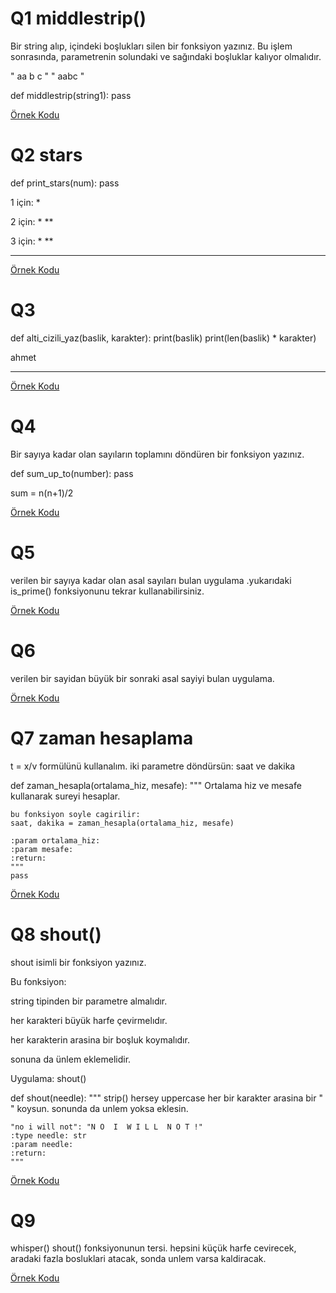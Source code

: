 # Q1 middlestrip()
Bir string alıp, içindeki boşlukları silen bir fonksiyon yazınız.
Bu işlem sonrasında, parametrenin solundaki ve sağındaki boşluklar kalıyor olmalıdır.

"   aa b c   "
"   aabc   "

def middlestrip(string1):
    pass


[Örnek Kodu](quest_01.py)

# Q2 stars
def print_stars(num):
    pass

1 için:
*

2 için:
*
**

3 için:
*
**
***


[Örnek Kodu](quest_02.py)

# Q3
def alti_cizili_yaz(baslik, karakter):
    print(baslik)
    print(len(baslik) * karakter)


ahmet
_____


[Örnek Kodu](quest_03.py)

# Q4
Bir sayıya kadar olan sayıların toplamını döndüren bir fonksiyon yazınız.

def sum_up_to(number):
    pass

sum = n(n+1)/2


[Örnek Kodu](quest_04.py)

# Q5
verilen bir sayıya kadar olan asal sayıları bulan uygulama
.yukarıdaki is_prime() fonksiyonunu tekrar kullanabilirsiniz.


[Örnek Kodu](quest_05.py)

# Q6
verilen bir sayidan büyük bir sonraki asal sayiyi bulan uygulama.

[Örnek Kodu](quest_06.py)

# Q7 zaman hesaplama
t = x/v formülünü kullanalım.
iki parametre döndürsün: saat ve dakika

def zaman_hesapla(ortalama_hiz, mesafe):
    """
    Ortalama hiz ve mesafe kullanarak sureyi hesaplar.

    bu fonksiyon soyle cagirilir:
    saat, dakika = zaman_hesapla(ortalama_hiz, mesafe)

    :param ortalama_hiz:
    :param mesafe:
    :return:
    """
    pass


[Örnek Kodu](quest_07.py)

# Q8 shout()
shout isimli bir fonksiyon yazınız.

Bu fonksiyon:

string tipinden bir parametre almalıdır.

her karakteri büyük harfe çevirmelıdır.

her karakterin arasina bir boşluk koymalıdır.

sonuna da ünlem eklemelidir.

Uygulama: shout()

def shout(needle):
    """
    strip()
    hersey uppercase
    her bir karakter arasina bir " " koysun.
    sonunda da unlem yoksa eklesin.

    "no i will not": "N O  I  W I L L  N O T !"
    :type needle: str
    :param needle:
    :return:
    """
    

[Örnek Kodu](quest_08.py)
    
# Q9
whisper()
shout() fonksiyonunun tersi.
hepsini küçük harfe cevirecek, aradaki fazla bosluklari atacak, sonda unlem varsa kaldiracak.


[Örnek Kodu](quest_09.py)
